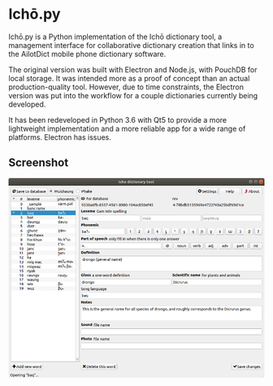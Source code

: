 # Ichō.py

Ichō.py is a Python implementation of the Ichō dictionary tool, a management interface for collaborative dictionary creation that links in to the AilotDict mobile phone dictionary software.

The original version was built with Electron and Node.js, with PouchDB for local storage. It was intended more as a proof of concept than an actual production-quality tool. However, due to time constraints, the Electron version was put into the workflow for a couple dictionaries currently being developed.

It has been redeveloped in Python 3.6 with Qt5 to provide a more lightweight implementation and a more reliable app for a wide range of platforms. Electron has issues.

## Screenshot

![](screenshot.png)
